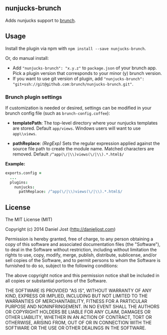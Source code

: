 ## nunjucks-brunch
Adds nunjucks support to [brunch](http://brunch.io).

## Usage
Install the plugin via npm with `npm install --save nunjucks-brunch`.

Or, do manual install:

* Add `"nunjucks-brunch": "x.y.z"` to `package.json` of your brunch app.
  Pick a plugin version that corresponds to your minor (y) brunch version.
* If you want to use git version of plugin, add
`"nunjucks-brunch": "git+ssh://git@github.com:brunch/nunjucks-brunch.git"`.

### Brunch plugin settings
If customization is needed or desired, settings can be modified in your brunch
config file (such as `brunch-config.coffee`):

* __templatePath__: The top-level directory where your nunjucks templates are stored. Default `app/views`. Windows users will want to use `app\\views`.

* __pathReplace__: _(RegExp)_ Sets the regular expression applied against the source file path to create the module name. Matched characters are removed. Default `/^app(\/|\\)views(\/|\\).*.html$/`

**Example:**
```coffeescript
exports.config =
  ...
  plugins:
    nunjucks:
      pathReplace: /^app(\/|\\)views(\/|\\).*.html$/
```

## License

The MIT License (MIT)

Copyright (c) 2014 Daniel Jost (http://danieljost.com)

Permission is hereby granted, free of charge, to any person obtaining a copy
of this software and associated documentation files (the "Software"), to deal
in the Software without restriction, including without limitation the rights
to use, copy, modify, merge, publish, distribute, sublicense, and/or sell
copies of the Software, and to permit persons to whom the Software is
furnished to do so, subject to the following conditions:

The above copyright notice and this permission notice shall be included in
all copies or substantial portions of the Software.

THE SOFTWARE IS PROVIDED "AS IS", WITHOUT WARRANTY OF ANY KIND, EXPRESS OR
IMPLIED, INCLUDING BUT NOT LIMITED TO THE WARRANTIES OF MERCHANTABILITY,
FITNESS FOR A PARTICULAR PURPOSE AND NONINFRINGEMENT. IN NO EVENT SHALL THE
AUTHORS OR COPYRIGHT HOLDERS BE LIABLE FOR ANY CLAIM, DAMAGES OR OTHER
LIABILITY, WHETHER IN AN ACTION OF CONTRACT, TORT OR OTHERWISE, ARISING FROM,
OUT OF OR IN CONNECTION WITH THE SOFTWARE OR THE USE OR OTHER DEALINGS IN
THE SOFTWARE.
